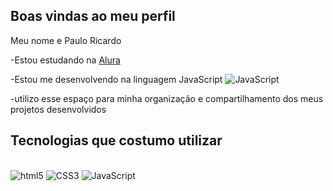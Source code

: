 ## Boas vindas ao meu perfil

Meu nome e Paulo Ricardo

-Estou estudando na [Alura](https://www.aluras.com.br)

-Estou me desenvolvendo na linguagem JavaScript  <img aligh="center" alt="JavaScript" src="https://img.shields.io/badge/JavaScript-323330?style=for-the-badge&logo=javascript&logoColor=F7DF1E" />

-utilizo esse espaço para minha organização e compartilhamento dos meus projetos desenvolvidos



## Tecnologias que costumo utilizar

<div style="display: inline_block"><br/>
<img aligh="center" alt="html5" src"https://img.shields.io/badge/HTML5-E34F26?style=for-the-badge&logo=html5&logoColor=white" />  
  <img aligh="center" alt="CSS3" src"https://img.shields.io/badge/CSS3-1572B6?style=for-the-badge&logo=css3&logoColor=white" />  
  <img aligh="center" alt="JavaScript" src"https://img.shields.io/badge/JavaScript-323330?style=for-the-badge&logo=javascript&logoColor=F7DF1E" />  
</div>
